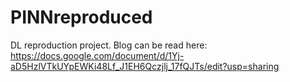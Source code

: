 # PINNreproduced
DL reproduction project. Blog can be read here: https://docs.google.com/document/d/1Yj-aD5HzlVTkUYpEWKi48Lf_J1EH6Qczjlj_17fQJTs/edit?usp=sharing
